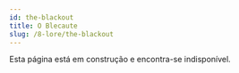 ```yaml
---
id: the-blackout
title: O Blecaute
slug: /8-lore/the-blackout
---
```


Esta página está em construção e encontra-se indisponível.
